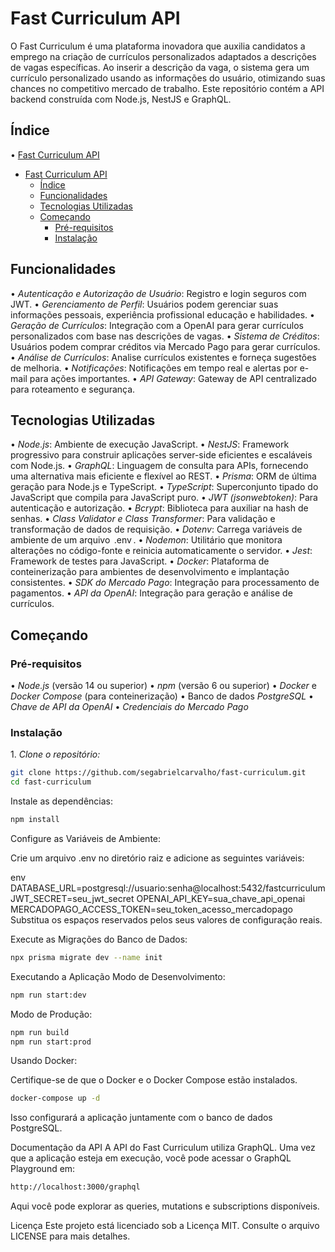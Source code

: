 # Fast Curriculum API

O Fast Curriculum é uma plataforma inovadora que auxilia candidatos a emprego na criação de currículos personalizados adaptados a descrições de vagas específicas. Ao inserir a descrição da vaga, o sistema gera um currículo personalizado usando as informações do usuário, otimizando suas chances no competitivo mercado de trabalho. Este repositório contém a API backend construída com Node.js, NestJS e GraphQL.

## Índice

•⁠ ⁠[Fast Curriculum API](#fast-curriculum-api)

- [Fast Curriculum API](#fast-curriculum-api)
  - [Índice](#índice)
  - [Funcionalidades](#funcionalidades)
  - [Tecnologias Utilizadas](#tecnologias-utilizadas)
  - [Começando](#começando)
    - [Pré-requisitos](#pré-requisitos)
    - [Instalação](#instalação)

## Funcionalidades

•⁠ ⁠*Autenticação e Autorização de Usuário*: Registro e login seguros com JWT.
•⁠ ⁠*Gerenciamento de Perfil*: Usuários podem gerenciar suas informações pessoais, experiência profissional educação e habilidades.
•⁠ ⁠*Geração de Currículos*: Integração com a OpenAI para gerar currículos personalizados com base nas descrições de vagas.
•⁠ ⁠*Sistema de Créditos*: Usuários podem comprar créditos via Mercado Pago para gerar currículos.
•⁠ ⁠*Análise de Currículos*: Analise currículos existentes e forneça sugestões de melhoria.
•⁠ ⁠*Notificações*: Notificações em tempo real e alertas por e-mail para ações importantes.
•⁠ ⁠*API Gateway*: Gateway de API centralizado para roteamento e segurança.

## Tecnologias Utilizadas

•⁠ ⁠*Node.js*: Ambiente de execução JavaScript.
•⁠ ⁠*NestJS*: Framework progressivo para construir aplicações server-side eficientes e escaláveis com Node.js.
•⁠ ⁠*GraphQL*: Linguagem de consulta para APIs, fornecendo uma alternativa mais eficiente e flexível ao REST.
•⁠ ⁠*Prisma*: ORM de última geração para Node.js e TypeScript.
•⁠ ⁠*TypeScript*: Superconjunto tipado do JavaScript que compila para JavaScript puro.
•⁠ ⁠*JWT (jsonwebtoken)*: Para autenticação e autorização.
•⁠ ⁠*Bcrypt*: Biblioteca para auxiliar na hash de senhas.
•⁠ ⁠*Class Validator e Class Transformer*: Para validação e transformação de dados de requisição.
•⁠ ⁠*Dotenv*: Carrega variáveis de ambiente de um arquivo ⁠ .env ⁠.
•⁠ ⁠*Nodemon*: Utilitário que monitora alterações no código-fonte e reinicia automaticamente o servidor.
•⁠ ⁠*Jest*: Framework de testes para JavaScript.
•⁠ ⁠*Docker*: Plataforma de conteinerização para ambientes de desenvolvimento e implantação consistentes.
•⁠ ⁠*SDK do Mercado Pago*: Integração para processamento de pagamentos.
•⁠ ⁠*API da OpenAI*: Integração para geração e análise de currículos.

## Começando

### Pré-requisitos

•⁠ ⁠*Node.js* (versão 14 ou superior)
•⁠ ⁠*npm* (versão 6 ou superior)
•⁠ ⁠*Docker* e _Docker Compose_ (para conteinerização)
•⁠ ⁠Banco de dados _PostgreSQL_
•⁠ ⁠*Chave de API da OpenAI*
•⁠ ⁠*Credenciais do Mercado Pago*

### Instalação

1.⁠ ⁠*Clone o repositório:*

```bash
git clone https://github.com/segabrielcarvalho/fast-curriculum.git
cd fast-curriculum
```

Instale as dependências:

```bash
npm install
```

Configure as Variáveis de Ambiente:

Crie um arquivo .env no diretório raiz e adicione as seguintes variáveis:

env
DATABASE_URL=postgresql://usuario:senha@localhost:5432/fastcurriculum
JWT_SECRET=seu_jwt_secret
OPENAI_API_KEY=sua_chave_api_openai
MERCADOPAGO_ACCESS_TOKEN=seu_token_acesso_mercadopago
Substitua os espaços reservados pelos seus valores de configuração reais.

Execute as Migrações do Banco de Dados:

```bash
npx prisma migrate dev --name init
```

Executando a Aplicação
Modo de Desenvolvimento:

```bash
npm run start:dev
```

Modo de Produção:

```bash
npm run build
npm run start:prod
```

Usando Docker:

Certifique-se de que o Docker e o Docker Compose estão instalados.

```bash
docker-compose up -d
```

Isso configurará a aplicação juntamente com o banco de dados PostgreSQL.

Documentação da API
A API do Fast Curriculum utiliza GraphQL. Uma vez que a aplicação esteja em execução, você pode acessar o GraphQL Playground em:

```bash
http://localhost:3000/graphql
```

Aqui você pode explorar as queries, mutations e subscriptions disponíveis.

Licença
Este projeto está licenciado sob a Licença MIT. Consulte o arquivo LICENSE para mais detalhes.

```

```
